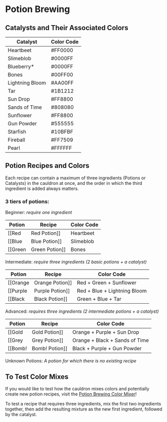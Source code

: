 # Potion Brewing

## Catalysts and Their Associated Colors

| Catalyst        | Color Code |
|-----------------|------------|
| Heartbeet       | #FF0000    |
| Slimeblob       | #0000FF    |
| Blueberry*      | #0000FF    |
| Bones           | #00FF00    |
| Lightning Bloom | #AA00FF    |
| Tar             | #1B1212    |
| Sun Drop        | #FF8800    |
| Sands of Time   | #808080    |
| Sunflower       | #FF8800    |
| Gun Powder      | #555555    |
| Starfish        | #10BFBF    |
| Fireball        | #FF7509    |
| Pearl           | #FFFFFF    |


## Potion Recipes and Colors
Each recipe can contain a maximum of three ingredients (Potions or Catalysts) in the cauldron at once, and the order in which the third ingredient is added always matters.

### 3 tiers of potions:

Beginner: *require one ingredient*   

| Potion | Recipe | Color Code |
|---|---|---|
| [[Red|Red Potion]] | Heartbeet | #E79600 |
| [[Blue|Blue Potion]] | Slimeblob | #AB00E7 |
| [[Green|Green Potion]] | Bones | #166060 |  

Intermediate: *require three ingredients (2 basic potions + a catalyst)*   

| Potion | Recipe | Color Code |
|---|---|---|
| [[Orange|Orange Potion]] | Red + Green + Sunflower | #E79600 |
| [[Purple|Purple Potion]] | Red + Blue + Lightning Bloom | #AB00E7 |
| [[Black|Black Potion]] | Green + Blue + Tar | #166060 |

Advanced: *requires three ingredients (2 intermediate potions + a catalyst)*   

| Potion | Recipe | Color Code |
|---|---|---|
| [[Gold|Gold Potion]] | Orange + Purple + Sun Drop | #EF7D55 |
| [[Grey|Grey Potion]] | Orange + Black + Sands of Time | #8B7F6E |
| [[Bomb!|Bomb! Potion]] | Black + Purple + Gun Powder | #614F79 |

Unknown Potions: *A potion for which there is no existing recipe*

## To Test Color Mixes

If you would like to test how the cauldron mixes colors and potentially create new potion recipes, visit the [Potion Brewing Color Mixer](https://potion-color-mixer.onrender.com/)!

To test a recipe that requires three ingredients, mix the first two ingredients together, then add the resulting mixture as the new first ingredient, followed by the catalyst.
